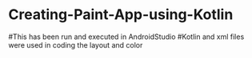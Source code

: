# Creating-Paint-App-using-Kotlin
#This has been run and executed in AndroidStudio
#Kotlin and xml files were used in coding the layout and color
